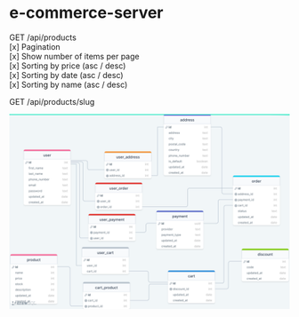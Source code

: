 # e-commerce-server

GET /api/products  
[x] Pagination  
[x] Show number of items per page  
[x] Sorting by price (asc / desc)  
[x] Sorting by date (asc / desc)  
[x] Sorting by name (asc / desc)

GET /api/products/slug

![database diagram](./assets/drawSQL-ecommerce-diagram-2023-01-18.png)
